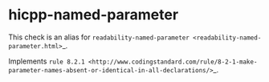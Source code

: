 hicpp-named-parameter
=====================

This check is an alias for
`readability-named-parameter <readability-named-parameter.html>`\_.

Implements
`rule 8.2.1 <http://www.codingstandard.com/rule/8-2-1-make-parameter-names-absent-or-identical-in-all-declarations/>`\_.

